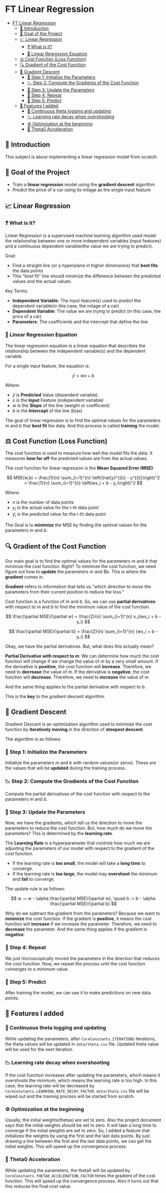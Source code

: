 # FT Linear Regression

- [FT Linear Regression](#ft-linear-regression)
  - [📘 Introduction](#-introduction)
  - [🎯 Goal of the Project](#-goal-of-the-project)
  - [📈 Linear Regression](#-linear-regression)
    - [❓ What is it?](#-what-is-it)
    - [📏 Linear Regression Equation](#-linear-regression-equation)
  - [⚖️ Cost Function (Loss Function)](#️-cost-function-loss-function)
  - [🔍 Gradient of the Cost Function](#-gradient-of-the-cost-function)
  - [🚀 Gradient Descent](#-gradient-descent)
    - [🔢 Step 1: Initialize the Parameters](#-step-1-initialize-the-parameters)
    - [📉 Step 2: Compute the Gradients of the Cost Function](#-step-2-compute-the-gradients-of-the-cost-function)
    - [🔄 Step 3: Update the Parameters](#-step-3-update-the-parameters)
    - [🔁 Step 4: Repeat](#-step-4-repeat)
    - [🔮 Step 5: Predict](#-step-5-predict)
  - [🤩 Features I added](#-features-i-added)
    - [📝 Continuous theta logging and updating](#-continuous-theta-logging-and-updating)
    - [📉 Learning rate decay when overshooting](#-learning-rate-decay-when-overshooting)
    - [⚙️ Optimization at the beginning](#️-optimization-at-the-beginning)
    - [🦾 Theta0 Acceleration](#-theta0-acceleration)

## 📘 Introduction

This subject is about implementing a linear regression model from scratch.

## 🎯 Goal of the Project

- Train a **linear regression** model using the **gradient descent** algorithm
- Predict the price of a car using its milage as the single input feature

## 📈 Linear Regression

### ❓ What is it?

Linear Regression is a supervised machine learning algorithm used model the relationship between one or more independent variables (input features) and a continuous dependent variable(the value we are trying to predict).

Goal:

- Find a straight line (or a hyperplane in higher dimensions) that **best fits** the data points
- This "best fit" line should minimize the difference between the predicted values and the actual values.

Key Terms:

- **Independent Variable**: The input feature(s) used to predict the dependent variable(in this case, the milage of a car)
- **Dependent Variable**: The value we are trying to predict (in this case, the price of a car)
- **Parameters**: The coefficients and the intercept that define the line

### 📏 Linear Regression Equation

The linear regression equation is a linear equation that describes the relationship between the independent variable(s) and the dependent variable.

For a single input feature, the equation is:

$$\hat{y} = wx + b$$

Where:

- $\hat{y}$ is **Predicted** Value (dependent variable).
- $x$ is the **Input** Feature (independent variable)
- $w$ is the **Slope** of the line (weight or coefficient)
- $b$ is the **Intercept** of the line (bias)

The goal of linear regression is to find the optimal values for the parameters $m$ and $b$ that **best fit** the data. And this process is called **training** the model.

## ⚖️ Cost Function (Loss Function)

The cost function is used to measure how well the model fits the data. It measures **how far off** the predicted values are from the actual values.

The cost function for linear regression is the **Mean Squared Error (MSE)**:

$$
MSE(w,b) = \frac{1}{n} \sum_{i=1}^{n} \left(\hat{y}^{(i)} - y^{(i)}\right)^2 = \frac{1}{n} \sum_{i=1}^{n} \left(wx_i + b - y_i\right)^2
$$

Where:

- $n$ is the number of data points
- $y_i$ is the actual value for the i-th data point
- $\hat{y}_i$ is the predicted value for the i-th data point

The Goal is to **minimize** the MSE by finding the optimal values for the parameters $m$ and $b$.

## 🔍 Gradient of the Cost Function

Our main goal is to find the optimal values for the parameters $m$ and $b$ that minimize the cost function. Right? To minimize the cost function, we need figure out how to **update** the parameters $m$ and $b. This is where the **gradient** comes in.

**Gradient** refers to information that tells us "which direction to move the parameters from their current position to reduce the loss."

Cost function is a function of $m$ and $b$. So, we can use **partial derivatives** with respect to $m$ and $b$ to find the minimum value of the cost function.

$$
\frac{\partial MSE}{\partial w} = \frac{2}{n} \sum_{i=1}^{n} x_i(wx_i + b - y_i)
$$

$$
\frac{\partial MSE}{\partial b} = \frac{2}{n} \sum_{i=1}^{n} (wx_i + b - y_i)
$$

Okay, we have the partial derivatives. But, what does this actually mean?

**Partial Derivative with respect to $m$**: We can determine how much the cost function will change if we change the value of $m$ by a very small amount. If the derivative is **positive**, the cost function will **increase**. Therefore, we need to **decrease** the value of $m$. If the derivative is **negative**, the cost function will **decrease**. Therefore, we need to **increase** the value of $m$.

And the same thing applies to the partial derivative with respect to $b$.

This is the **key** to the gradient descent algorithm.

## 🚀 Gradient Descent

Gradient Descent is an optimization algorithm used to minimize the cost function by **iteratively moving** in the direction of **steepest descent**.

The algorithm is as follows:

### 🔢 Step 1: Initialize the Parameters

Initialize the parameters $m$ and $b$ with random values(or zeros). These are the values that will be **updated** during the training process.

### 📉 Step 2: Compute the Gradients of the Cost Function

Compute the partial derivatives of the cost function with respect to the parameters $m$ and $b$.

### 🔄 Step 3: Update the Parameters

Now, we have the gradients, which tell us the direction to move the parameters to reduce the cost function. But, how much do we move the parameters? This is determined by the **learning rate**.

The **Learning Rate** is a hyperparameter that controls how much we are adjusting the parameters of our model with respect to the gradient of the cost function.

- If the learning rate is **too small**, the model will take a **long time** to converge.
- If the learning rate is **too large**, the model may **overshoot** the minimum and **fail** to converge.

The update rule is as follows:

$$
w := w - \alpha \frac{\partial MSE}{\partial w}, \quad b := b - \alpha \frac{\partial MSE}{\partial b}
$$

Why do we subtract the gradient from the parameters? Because we want to **minimize** the cost function. If the gradient is **positive**, it means the cost function will **increase** if we increase the parameter. Therefore, we need to **decrease** the parameter. And the same thing applies if the gradient is **negative**.

### 🔁 Step 4: Repeat

We just microscopically moved the parameters in the direction that reduces the cost function. Now, we repeat the process until the cost function converges to a minimum value.

### 🔮 Step 5: Predict

After training the model, we can use it to make predictions on new data points.

## 🤩 Features I added

### 📝 Continuous theta logging and updating

While updating the parameters, after `CoreConstants.ITERATIONS` iterations, the theta values will be updated in `data/theta.csv` file. Updated theta value will be used for the next iteration.

### 📉 Learning rate decay when overshooting

If the cost function increases after updating the parameters, which means it overshoots the minimum, which means the learning rate is too high. In this case, the learning rate will be decreased by `CoreConstants.LEARNING_RATE_DECAY_FACTOR`. `data/theta.csv` file will be wiped out and the training process will be started from scratch.

### ⚙️ Optimization at the beginning

Usually, the initial weights(thetas) are set to zero. Also the project document says that the initial weights should be set to zero. It will take a long time to converge if the initial weights are set to zero. So, I added a feature that initializes the weights by using the first and the last data points. By just drawing a line between the first and the last data points, we can get the initial weights. This will speed up the convergence process.

### 🦾 Theta0 Acceleration

While updating the parameters, the theta0 will be updated by `CoreConstants.THETA0_ACCELERATION_FACTOR` times the gradient of the cost function. This will speed up the convergence process. Also it turns out that this reduces the final cost value.

